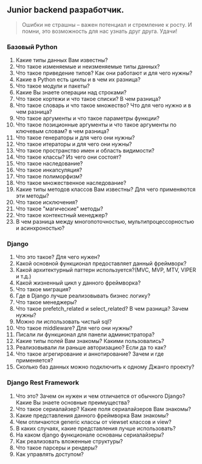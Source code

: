 ## Junior backend разработчик.

> Ошибки не страшны – важен потенциал и стремление к росту. И помни, это возможность для нас узнать
> друг друга. Удачи!

### Базовый Python

1. Какие типы данных Вам известны?
2. Что такое изменяемые и неизменяемые типы данных?
3. Что такое приведение типов? Как они работают и для чего нужны?
4. Какие в Python есть циклы и в чем их разница?
5. Что такое модули и пакеты?
6. Какие Вы знаете операции над строками?
7. Что такое кортежи и что такое списки? В чем разница?
8. Что такое словарь и что такое множество? Что для чего нужно и в чем разница?
9. Что такое аргументы и что такое параметры функции?
10. Что такое позиционные аргументы и что такое аргументы по ключевым словам? в чем разница?
11. Что такое генераторы и для чего они нужны?
12. Что такое итераторы и для чего они нужны?
13. Что такое пространство имен и область видимости?
14. Что такое классы? Из чего они состоят?
15. Что такое наследование?
16. Что такое инкапсуляция?
17. Что такое полиморфизм?
18. Что такое множественное наследование?
19. Какие типы методов классов Вам известны? Для чего применяются эти методы?
20. Что такое исключения?
21. Что такое "магические" методы?
22. Что такое контекстный менеджер?
23. В чем разница между многопоточностью, мультипроцессорностью и асинхроностью?

### Django

1. Что это такое? Для чего нужен?
2. Какой основной функционал предоставляет данный фреймворк?
3. Какой архитектурный паттерн используется?(MVC, MVP, MTV, VIPER и т.д.)
4. Какой жизненный цикл у данного фреймворка?
5. Что такое миграция?
6. Где в Django лучше реализовывать бизнес логику?
7. Что такое менеджеры?
8. Что такое prefetch_related и select_related? В чем разница? Зачем нужны?
9. Можно ли использовать чистый sql?
10. Что такое middleware? Для чего они нужны?
11. Писали ли функционал для панели администратора?
12. Какие типы полей Вам знакомы? Какими пользовались?
13. Реализовывали ли раньше авторизацию? Если да то как?
14. Что такое агрегирование и аннотирование? Зачем и где применяется?
15. Сколько баз данных можно подключить к одному Джанго проекту?

### Django Rest Framework

1. Что это? Зачем он нужен и чем отличается от обычного Django? Какие Вы знаете основные преимущества?
2. Что такое сериалайзер? Какие поля сериалайзеров Вам знакомы?
3. Какие представления данного фреймворка Вам знакомы?
4. Чем отличаются generic классы от viewset классов и view?
5. В каких случаях, какие представления лучше использовать?
6. На каком django функционале основаны сериалайзеры?
7. Как реализовать вложенные структуры?
8. Что такое парсеры и рендеры?
9. Как управлять доступом?